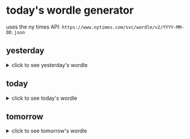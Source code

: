 # today's wordle generator

uses the ny times API: `https://www.nytimes.com/svc/wordle/v2/YYYY-MM-DD.json`

## yesterday

<details>
    <summary>click to see yesterday's wordle</summary>

    might

</details>

## today

<details>
    <summary>click to see today's wordle</summary>

    fetch

</details>

## tomorrow

<details>
    <summary>click to see tomorrow's wordle</summary>

    blend

</details>
